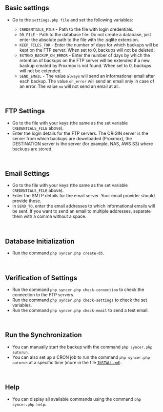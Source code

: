 ## Basic settings

- Go to the `settings.php file` and set the following variables:

    - `CREDENTIALS_FILE` - Path to the file with login credentials.
    - `DB_FILE` - Path to the database file. Do not create a database, just enter the absolute path to the file with the .sqlite extension.
    - `KEEP_FILES_FOR` - Enter the number of days for which backups will be kept on the FTP server. When set to 0, backups will not be deleted.
    - `EXTEND_BACKUP_ON_ERROR` - Enter the number of days by which the retention of backups on the FTP server will be extended if a new backup created by Proxmox is not found. When set to 0, backups will not be extended.
    - `SEND_EMAIL` - The value `always` will send an informational email after each backup. The value `on_error` will send an email only in case of an error. The value `no` will not send an email at all.


<br>

## FTP Settings
- Go to the file with your keys (the same as the set variable `CREDENTIALS_FILE` above).
- Enter the login details for the FTP servers. The ORIGIN server is the server from which backups are downloaded (Proxmox), the DESTINATION server is the server (for example, NAS, AWS S3) where backups are stored.

<br>

## Email Settings
- Go to the file with your keys (the same as the set variable `CREDENTIALS_FILE` above).
- Enter the SMTP details for the email server. Your email provider should provide these.
- In `SEND_TO`, enter the email addresses to which informational emails will be sent. If you want to send an email to multiple addresses, separate them with a comma without a space.

<br>

## Database Initialization
- Run the command `php syncer.php create-db`.

<br>

## Verification of Settings
- Run the command `php syncer.php check-connection` to check the connection to the FTP servers.
- Run the command `php syncer.php check-settings`  to check the set variables.
- Run the command `php syncer.php check-email` to send a test email.

<br>

## Run the Synchronization
- You can manually start the backup with the command `php syncer.php autorun`.
- You can also set up a CRON job to run the command `php syncer.php autorun` at a specific time (more in the file [`INSTALL.md`](INSTALL.md)).

<br>

## Help
- You can display all available commands using the command `php syncer.php help`.